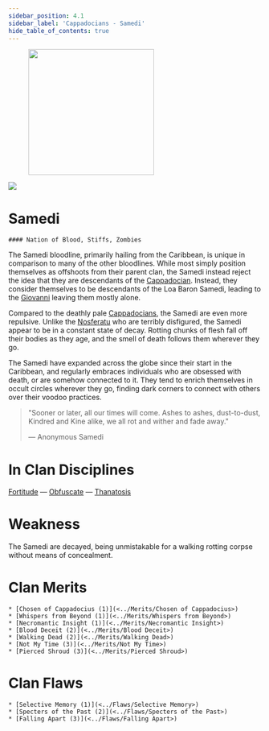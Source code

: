 ```yaml
---
sidebar_position: 4.1
sidebar_label: 'Cappadocians - Samedi'
hide_table_of_contents: true
---
```

<figure className="float-right-img">
  <img src="/img/zombie.png" width='250px' />
  <figcaption style={{ fontSize: '0.85em', color: '#666', textAlign: 'center' }}>

  </figcaption>
</figure>

<img src="/img/clanlogos/samedi.png" className="icon-img" />

# Samedi
    #### Nation of Blood, Stiffs, Zombies

The Samedi bloodline, primarily hailing from the Caribbean, is unique in comparison to many of the other bloodlines. While most simply position themselves as offshoots from their parent clan, the Samedi instead reject the idea that they are descendants of the [Cappadocian](./Cappadocian). Instead, they consider themselves to be descendants of the Loa Baron Samedi, leading to the [Giovanni](./Giovanni) leaving them mostly alone.

Compared to the deathly pale [Cappadocians](./Cappadocian), the Samedi are even more repulsive. Unlike the [Nosferatu](./Nosferatu) who are terribly disfigured, the Samedi appear to be in a constant state of decay. Rotting chunks of flesh fall off their bodies as they age, and the smell of death follows them wherever they go.

The Samedi have expanded across the globe since their start in the Caribbean, and regularly embraces individuals who are obsessed with death, or are somehow connected to it. They tend to enrich themselves in occult circles wherever they go, finding dark corners to connect with others over their voodoo practices.

> "Sooner or later, all our times will come. Ashes to ashes, dust-to-dust, Kindred and Kine alike, we all rot and wither and fade away."
>
> — Anonymous Samedi

# In Clan Disciplines

[Fortitude](../Disciplines/Fortitude) — [Obfuscate](../Disciplines/Obfuscate) — [Thanatosis](<../Disciplines/Thanatosis>)

# Weakness

The Samedi are decayed, being unmistakable for a walking rotting corpse without means of concealment.

# Clan Merits

    * [Chosen of Cappadocius (1)](<../Merits/Chosen of Cappadocius>)
    * [Whispers from Beyond (1)](<../Merits/Whispers from Beyond>)
    * [Necromantic Insight (1)](<../Merits/Necromantic Insight>)
    * [Blood Deceit (2)](<../Merits/Blood Deceit>)
    * [Walking Dead (2)](<../Merits/Walking Dead>)
    * [Not My Time (3)](<../Merits/Not My Time>)
    * [Pierced Shroud (3)](<../Merits/Pierced Shroud>)

# Clan Flaws

    * [Selective Memory (1)](<../Flaws/Selective Memory>)
    * [Specters of the Past (2)](<../Flaws/Specters of the Past>)
    * [Falling Apart (3)](<../Flaws/Falling Apart>)
